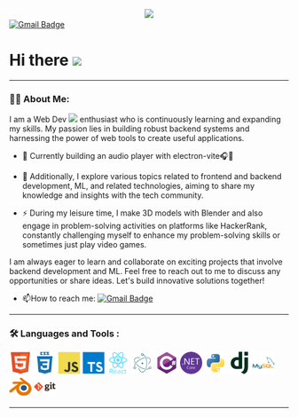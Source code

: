 <div id="header" align="center">
  <img src="https://media.giphy.com/media/M9gbBd9nbDrOTu1Mqx/giphy.gif" width="100"/>
</div>

<div id="badges">
  <a href="mailto:andyansong82@gmail.com">
    <img src="https://img.shields.io/badge/Gmail-Email%20Me-red?logo=gmail" alt="Gmail Badge"/>
  </a>
</div>

<h1>
  Hi there
  <img src="https://media.giphy.com/media/hvRJCLFzcasrR4ia7z/giphy.gif" width="30px"/>
</h1>

---

### :man_technologist: About Me:

I am a Web Dev <img src="https://media.giphy.com/media/WUlplcMpOCEmTGBtBW/giphy.gif" width="30"> enthusiast who is continuously learning and expanding my skills. My passion lies in building robust backend systems and harnessing the power of web tools to create useful applications.

- :telescope: Currently building an audio player with electron-vite🎧💽

- :seedling: Additionally, I explore various topics related to frontend and backend development, ML, and related technologies, aiming to share my knowledge and insights with the tech community.

- :zap: During my leisure time, I make 3D models with Blender and also engage in problem-solving activities on platforms like HackerRank, constantly challenging myself to enhance my problem-solving skills or sometimes just play video games.

I am always eager to learn and collaborate on exciting projects that involve backend development and ML. Feel free to reach out to me to discuss any opportunities or share ideas. Let's build innovative solutions together!

- :mailbox:How to reach me: [![Gmail Badge](https://img.shields.io/badge/Gmail-Email%20Me-red?logo=gmail)](mailto:andyansong82@gmail.com)

---

### :hammer_and_wrench: Languages and Tools :

<div>
  <img src="https://github.com/devicons/devicon/blob/master/icons/html5/html5-original.svg" title="HTML5" alt="HTML" width="40" height="40"/>
  <img src="https://github.com/devicons/devicon/blob/master/icons/css3/css3-plain-wordmark.svg"  title="CSS3" alt="CSS" width="40" height="40"/>
  <img src="https://github.com/devicons/devicon/blob/master/icons/javascript/javascript-original.svg" title="JavaScript" alt="JavaScript" width="40" height="40"/>
  <img src="https://github.com/devicons/devicon/blob/master/icons/typescript/typescript-original.svg" title="TypeScript" **alt="TypeScript" width="40" height="40"/>
  <img src="https://github.com/devicons/devicon/blob/master/icons/react/react-original-wordmark.svg" title="React" **alt="React" width="40" height="40"/>
  <img src="https://github.com/devicons/devicon/blob/master/icons/electron/electron-original.svg" title="Electron" **alt="Electron" width="40" height="40"/>
  <img src="https://github.com/devicons/devicon/blob/master/icons/csharp/csharp-original.svg" title="CSharp" **alt="CSharp" width="40" height="40"/>
  <img src="https://github.com/devicons/devicon/blob/master/icons/dotnetcore/dotnetcore-original.svg" title="DotNetCore" **alt="DotNetCore" width="40" height="40"/>
  <img src="https://github.com/devicons/devicon/blob/master/icons/python/python-original.svg" title="Python" **alt="Python" width="40" height="40"/>
  <img src="https://github.com/devicons/devicon/blob/master/icons/django/django-plain.svg" title="Django" **alt="Django" width="40" height="40"/>
  <img src="https://github.com/devicons/devicon/blob/master/icons/mysql/mysql-original-wordmark.svg" title="MySQL"  alt="MySQL" width="40" height="40"/>
  <img src="https://github.com/devicons/devicon/blob/master/icons/blender/blender-original.svg" title="Blender" **alt="Blender" width="40" height="40"/>
  <img src="https://github.com/devicons/devicon/blob/master/icons/git/git-original-wordmark.svg" title="Git" **alt="Git" width="40" height="40"/>
</div>

---

